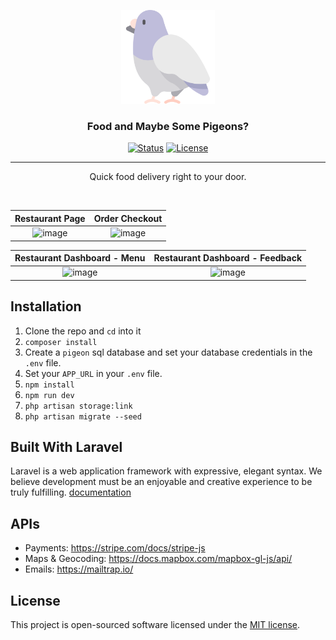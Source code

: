 <p align="center">
  <a href="" rel="noopener">
  <img width=150px height=150px src="public/svg/dove.svg" alt="Project logo"></a>
</p>

<h3 align="center">Food and Maybe Some Pigeons?</h3>

<div align="center">

  [![Status](https://img.shields.io/badge/status-active-success.svg)]() 
  [![License](https://img.shields.io/badge/license-MIT-blue.svg)](/LICENSE)

</div>

---

<p align="center">Quick food delivery right to your door.</p>
<br>

Restaurant Page             |  Order Checkout
:-------------------------:|:-------------------------:
![image](https://s3.amazonaws.com/poly-screenshots.angel.co/Project/c5/1243967/ccb8d92d47cff5c58a5549b927bda0e1-original.png)  |  ![image](https://s3.amazonaws.com/poly-screenshots.angel.co/Project/c5/1243967/52e64b5fa189d6bd67ac092838a2accf-original.png) 

Restaurant Dashboard - **Menu**             |  Restaurant Dashboard - **Feedback**
:-------------------------:|:-------------------------:
![image](https://s3.amazonaws.com/poly-screenshots.angel.co/Project/c5/1243967/9a2c9fad85dc63886ae09ba078f7bf94-original.png)  |  ![image](https://s3.amazonaws.com/poly-screenshots.angel.co/Project/c5/1243967/729789147b031847c7124a988cbea34e-original.png) 

## Installation

1. Clone the repo and `cd` into it
2. `composer install`
3. Create a `pigeon` sql database and set your database credentials in the `.env` file.
4. Set your `APP_URL` in your `.env` file.
5. `npm install`
6. `npm run dev`
7. `php artisan storage:link`
8. `php artisan migrate --seed`

## Built With Laravel

Laravel is a web application framework with expressive, elegant syntax. We believe development must be an enjoyable and creative experience to be truly fulfilling. [documentation](https://laravel.com/docs)

## APIs
- Payments: https://stripe.com/docs/stripe-js<br> 
- Maps & Geocoding: https://docs.mapbox.com/mapbox-gl-js/api/ <br>
- Emails: https://mailtrap.io/

## License

This project is open-sourced software licensed under the [MIT license](https://opensource.org/licenses/MIT).

